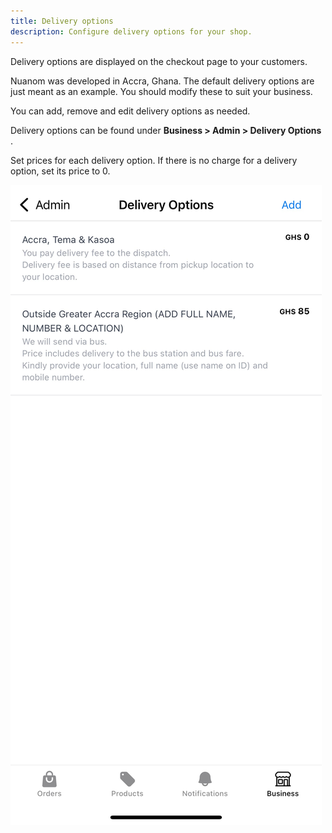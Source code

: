 ```yaml
---
title: Delivery options
description: Configure delivery options for your shop.
---
```


Delivery options are displayed on the checkout page to your customers.

Nuanom was developed in Accra, Ghana. The default delivery options are just meant as an example. 
You should modify these to suit your business.

You can add, remove and edit delivery options as needed.

Delivery options can be found under **Business > Admin > Delivery Options** .

Set prices for each delivery option. If there is no charge for a delivery option, set its price to 0.

![Delivery options](../../../../assets/delivery-options.jpeg)